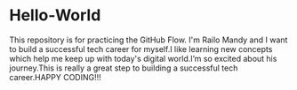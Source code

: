 # Hello-World
This repository is for practicing the GitHub Flow.
I'm Railo Mandy and I want to build a successful tech career for myself.I like learning new concepts which help me keep up with today's digital world.I’m so excited about his journey.This is really a great step to building a successful tech career.HAPPY CODING!!!
